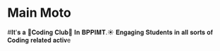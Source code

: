 # Main Moto

#𝐈𝐭'𝐬 𝐚 📌𝐂𝐨𝐝𝐢𝐧𝐠 𝐂𝐥𝐮𝐛📌 𝐈𝐧 𝐁𝐏𝐏𝐈𝐌𝐓.☀️
𝐄𝐧𝐠𝐚𝐠𝐢𝐧𝐠 𝐒𝐭𝐮𝐝𝐞𝐧𝐭𝐬 𝐢𝐧 𝐚𝐥𝐥 𝐬𝐨𝐫𝐭𝐬 𝐨𝐟 𝐂𝐨𝐝𝐢𝐧𝐠 𝐫𝐞𝐥𝐚𝐭𝐞𝐝 𝐚𝐜𝐭𝐢𝐯e
